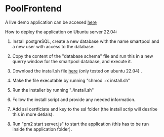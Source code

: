 # PoolFrontend
A live demo application can be accesed <a href="https://smartpool.no">here</a>


How to deploy the application on Ubuntu server 22.04:
1. Install postgreSQL, create a new database with the name smartpool and a new user with access to the database.

2. Copy the content of the "database schema" file and run this in a new querry window for the smartpool database, and execute it.

3. Download the install.sh file <a href="https://github.com/SanderBlom/PoolFrontend/releases">here</a> (only tested on ubuntu 22.04) .

4. Make the file executable by running "chmod +x install.sh"

5. Run the installer by running "./install.sh"

6. Follow the install script and provide any needed information.

7. Add ssl certficiate and key to the ssl folder (the install scrip will desribe this in more detials). 

8. Run "pm2 start server.js" to start the application (this has to be run inside the application folder).
